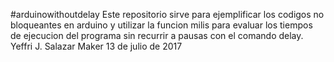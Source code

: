 #arduinowithoutdelay
Este repositorio sirve para ejemplificar los codigos no bloqueantes en arduino
y utilizar la funcion milis para evaluar los tiempos de ejecucion 
del programa sin recurrir a pausas con el comando delay. 
Yeffri J. Salazar
Maker
13 de julio de 2017
